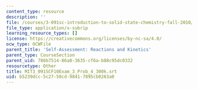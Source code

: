 ```yaml
---
content_type: resource
description: ''
file: /courses/3-091sc-introduction-to-solid-state-chemistry-fall-2010/b5239dcc5c2750cd98417895cb0263a0_MIT3_091SCF10Exam_3_Prob_4_300k.vtt
file_type: application/x-subrip
learning_resource_types: []
license: https://creativecommons.org/licenses/by-nc-sa/4.0/
ocw_type: OCWFile
parent_title: 'Self-Assessment: Reactions and Kinetics'
parent_type: CourseSection
parent_uid: 786b7514-86a8-3635-cf6a-b88c95dc0332
resourcetype: Other
title: MIT3_091SCF10Exam_3_Prob_4_300k.srt
uid: b5239dcc-5c27-50cd-9841-7895cb0263a0
---
```

